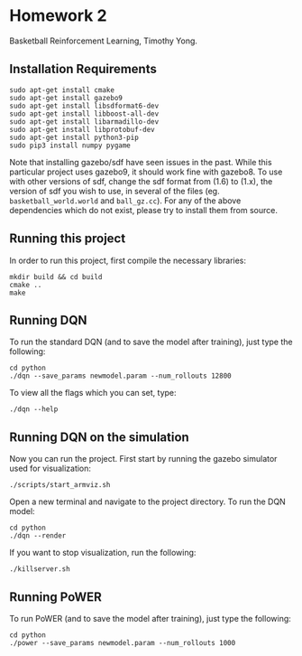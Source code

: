 # Homework 2

Basketball Reinforcement Learning, Timothy Yong.

## Installation Requirements

```
sudo apt-get install cmake
sudo apt-get install gazebo9
sudo apt-get install libsdformat6-dev
sudo apt-get install libboost-all-dev
sudo apt-get install libarmadillo-dev
sudo apt-get install libprotobuf-dev
sudo apt-get install python3-pip
sudo pip3 install numpy pygame
```

Note that installing gazebo/sdf have seen issues in the past. While this
particular project uses gazebo9, it should work fine with gazebo8. To use with
other versions of sdf, change the sdf format from (1.6) to (1.x), the version of
sdf you wish to use, in several of the files (eg. `basketball_world.world` and
`ball_gz.cc`). For any of the above dependencies which do not exist, please try
to install them from source.

## Running this project

In order to run this project, first compile the necessary libraries:

```
mkdir build && cd build
cmake ..
make
```

## Running DQN

To run the standard DQN (and to save the model after training), just type the
following:

```
cd python
./dqn --save_params newmodel.param --num_rollouts 12800
```

To view all the flags which you can set, type:

```
./dqn --help
```

## Running DQN on the simulation

Now you can run the project. First start by running the gazebo simulator used
for visualization:

```
./scripts/start_armviz.sh
```

Open a new terminal and navigate to the project directory. To run the DQN model:

```
cd python
./dqn --render
```

If you want to stop visualization, run the following:
```
./killserver.sh
```

## Running PoWER

To run PoWER (and to save the model after training), just type the following:

```
cd python
./power --save_params newmodel.param --num_rollouts 1000
```
